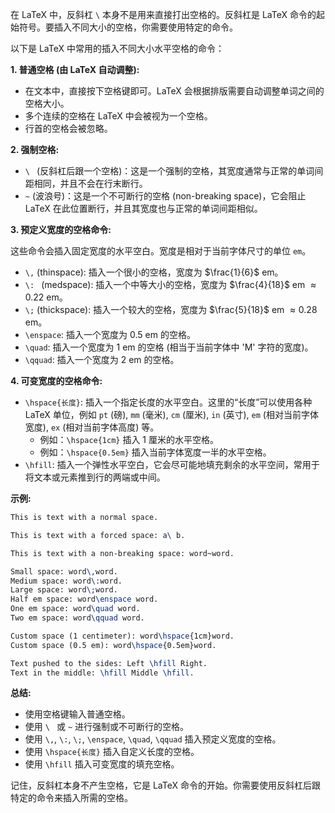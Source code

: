 在 LaTeX 中，反斜杠 `\` 本身不是用来直接打出空格的。反斜杠是 LaTeX 命令的起始符号。要插入不同大小的空格，你需要使用特定的命令。

以下是 LaTeX 中常用的插入不同大小水平空格的命令：

**1. 普通空格 (由 LaTeX 自动调整):**

* 在文本中，直接按下空格键即可。LaTeX 会根据排版需要自动调整单词之间的空格大小。
* 多个连续的空格在 LaTeX 中会被视为一个空格。
* 行首的空格会被忽略。

**2. 强制空格:**

* `\ ` (反斜杠后跟一个空格)：这是一个强制的空格，其宽度通常与正常的单词间距相同，并且不会在行末断行。
* `~` (波浪号)：这是一个不可断行的空格 (non-breaking space)，它会阻止 LaTeX 在此位置断行，并且其宽度也与正常的单词间距相似。

**3. 预定义宽度的空格命令:**

这些命令会插入固定宽度的水平空白。宽度是相对于当前字体尺寸的单位 `em`。

* `\,` (thinspace): 插入一个很小的空格，宽度为 $\frac{1}{6}$ em。
* `\: ` (medspace): 插入一个中等大小的空格，宽度为 $\frac{4}{18}$ em $\approx 0.22$ em。
* `\;` (thickspace): 插入一个较大的空格，宽度为 $\frac{5}{18}$ em $\approx 0.28$ em。
* `\enspace`: 插入一个宽度为 0.5 em 的空格。
* `\quad`: 插入一个宽度为 1 em 的空格 (相当于当前字体中 'M' 字符的宽度)。
* `\qquad`: 插入一个宽度为 2 em 的空格。

**4. 可变宽度的空格命令:**

* `\hspace{长度}`: 插入一个指定长度的水平空白。这里的“长度”可以使用各种 LaTeX 单位，例如 `pt` (磅), `mm` (毫米), `cm` (厘米), `in` (英寸), `em` (相对当前字体宽度), `ex` (相对当前字体高度) 等。
    * 例如：`\hspace{1cm}` 插入 1 厘米的水平空格。
    * 例如：`\hspace{0.5em}` 插入当前字体宽度一半的水平空格。
* `\hfill`: 插入一个弹性水平空白，它会尽可能地填充剩余的水平空间，常用于将文本或元素推到行的两端或中间。

**示例:**

```latex
This is text with a normal space.

This is text with a forced space: a\ b.

This is text with a non-breaking space: word~word.

Small space: word\,word.
Medium space: word\:word.
Large space: word\;word.
Half em space: word\enspace word.
One em space: word\quad word.
Two em space: word\qquad word.

Custom space (1 centimeter): word\hspace{1cm}word.
Custom space (0.5 em): word\hspace{0.5em}word.

Text pushed to the sides: Left \hfill Right.
Text in the middle: \hfill Middle \hfill.
```

**总结:**

* 使用空格键输入普通空格。
* 使用 `\ ` 或 `~` 进行强制或不可断行的空格。
* 使用 `\,`, `\:`, `\;`, `\enspace`, `\quad`, `\qquad` 插入预定义宽度的空格。
* 使用 `\hspace{长度}` 插入自定义长度的空格。
* 使用 `\hfill` 插入可变宽度的填充空格。

记住，反斜杠本身不产生空格，它是 LaTeX 命令的开始。你需要使用反斜杠后跟特定的命令来插入所需的空格。